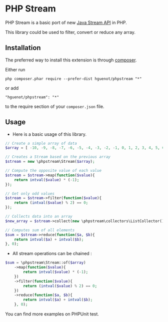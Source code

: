 PHP Stream
====
PHP Stream is a basic port of new [Java Stream API](http://www.oracle.com/technetwork/articles/java/ma14-java-se-8-streams-2177646.html)
in PHP.

This library could be used to filter, convert or reduce any array. 


Installation
------------

The preferred way to install this extension is through [composer](http://getcomposer.org/download/).

Either run

```
php composer.phar require --prefer-dist hguenot/phpstream "*"
```

or add

```
"hguenot/phpstream": "*"
```

to the require section of your `composer.json` file.


Usage
-----

* Here is a basic usage of this library. 

```php
// Create a simple array of data
$array = [ -10, -9, -8, -7, -6, -5, -4, -3, -2, -1, 0, 1, 2, 3, 4, 5, 6, 7, 8, 9, 10 ];

// Creates a Stream based on the previous array
$stream = new \phpstream\Stream($array);

// Compute the opposite value of each value
$stream = $stream->map(function($value){
    return intval($value) * (-1);
});

// Get only odd values
$stream = $stream->filter(function($value){
    return (intval($value) % 2) == 0;
});

// Collects data into an array
$new_array = $stream->collect(new \phpstream\collectors\ListCollector());

// Computes sum of all elements
$sum = $stream->reduce(function($a, $b){
    return intval($a) + intval($b);
}, 0);
```


* All stream operations can be chained : 

```php
$sum = \phpstream\Stream::of($array)
    ->map(function($value){
        return intval($value) * (-1);
    })
    ->filter(function($value){
        return (intval($value) % 2) == 0;
    })
    ->reduce(function($a, $b){
        return intval($a) + intval($b);
    }, 0);

```

You can find more examples on PHPUnit test.

